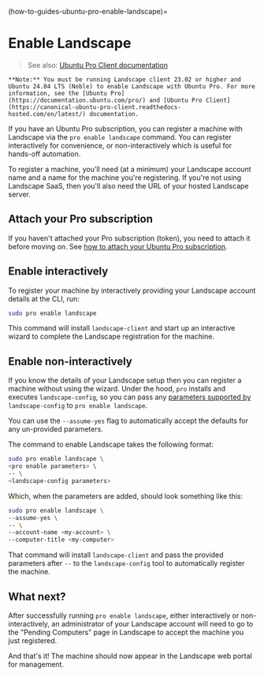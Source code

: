 (how-to-guides-ubuntu-pro-enable-landscape)=
# Enable Landscape

> See also: [Ubuntu Pro Client documentation](https://canonical-ubuntu-pro-client.readthedocs-hosted.com/en/latest/)

```{note}
**Note:** You must be running Landscape client 23.02 or higher and Ubuntu 24.04 LTS (Noble) to enable Landscape with Ubuntu Pro. For more information, see the [Ubuntu Pro](https://documentation.ubuntu.com/pro/) and [Ubuntu Pro Client](https://canonical-ubuntu-pro-client.readthedocs-hosted.com/en/latest/) documentation.
```

If you have an Ubuntu Pro subscription, you can register a machine with Landscape via the `pro enable landscape` command. You can register interactively for convenience, or non-interactively which is useful for hands-off automation.

To register a machine, you'll need (at a minimum) your Landscape account name and a name for the machine you're registering. If you're not using Landscape SaaS, then you'll also need the URL of your hosted Landscape server.

## Attach your Pro subscription

If you haven't attached your Pro subscription (token), you need to attach it before moving on. See [how to attach your Ubuntu Pro subscription](/docs/how-to-guides/ubuntu-pro/attach-ubuntu-pro).

## Enable interactively

To register your machine by interactively providing your Landscape account details at the CLI, run:

```bash
sudo pro enable landscape
```

This command will install `landscape-client` and start up an interactive wizard to complete the Landscape registration for the machine.

## Enable non-interactively

If you know the details of your Landscape setup then you can register a machine without using the wizard. Under the hood, ``pro`` installs and executes `landscape-config`, so you can pass any [parameters supported by](https://manpages.ubuntu.com/manpages/noble/en/man1/landscape-config.1.html) `landscape-config` to `pro enable landscape`.

You can use the `--assume-yes` flag to automatically accept the defaults for any un-provided parameters.

The command to enable Landscape takes the following format:

```bash
sudo pro enable landscape \
<pro enable parameters> \
-- \
<landscape-config parameters>
```

Which, when the parameters are added, should look something like this:

```bash
sudo pro enable landscape \
--assume-yes \
-- \
--account-name <my-account> \
--computer-title <my-computer>
```

That command will install `landscape-client` and pass the provided parameters after `--` to the `landscape-config` tool to automatically register the machine.

## What next?

After successfully running `pro enable landscape`, either interactively or non-interactively, an administrator of your Landscape account will need to go to the "Pending Computers" page in Landscape to accept the machine you just registered.

And that's it! The machine should now appear in the Landscape web portal for management.

